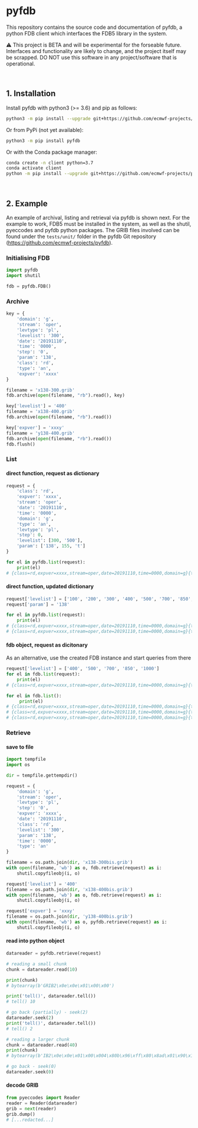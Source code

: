 # pyfdb

This repository contains the source code and documentation of pyfdb, a python FDB client which interfaces the FDB5 library in the system.

:warning: This project is BETA and will be experimental for the forseable future. Interfaces and functionality are likely to change, and the project itself may be scrapped. DO NOT use this software in any project/software that is operational.

&nbsp;
## 1. Installation

Install pyfdb with python3 (>= 3.6) and pip as follows:
```bash
python3 -m pip install --upgrade git+https://github.com/ecmwf-projects/pyfdb.git@master
```

Or from PyPi (not yet available):
```bash
python3 -m pip install pyfdb
```

Or with the Conda package manager:
```bash
conda create -n client python=3.7
conda activate client
python -m pip install --upgrade git+https://github.com/ecmwf-projects/pyfdb.git@master
```

&nbsp;
## 2. Example

An example of archival, listing and retrieval via pyfdb is shown next. For the example to work, FDB5 must be installed in the system, as well as the shutil, pyeccodes and pyfdb python packages. The GRIB files involved can be found under the `tests/unit/` folder in the pyfdb Git repository (https://github.com/ecmwf-projects/pyfdb).

### Initialising FDB
```python
import pyfdb
import shutil

fdb = pyfdb.FDB()
```

### Archive
```python
key = {
    'domain': 'g',
    'stream': 'oper',
    'levtype': 'pl',
    'levelist': '300',
    'date': '20191110',
    'time': '0000',
    'step': '0',
    'param': '138',
    'class': 'rd',
    'type': 'an',
    'expver': 'xxxx'
}

filename = 'x138-300.grib'
fdb.archive(open(filename, "rb").read(), key)

key['levelist'] = '400'
filename = 'x138-400.grib'
fdb.archive(open(filename, "rb").read())

key['expver'] = 'xxxy'
filename = 'y138-400.grib'
fdb.archive(open(filename, "rb").read())
fdb.flush()
```

### List

#### direct function, request as dictionary
```python
request = {
    'class': 'rd',
    'expver': 'xxxx',
    'stream': 'oper',
    'date': '20191110',
    'time': '0000',
    'domain': 'g',
    'type': 'an',
    'levtype': 'pl',
    'step': 0,
    'levelist': [300, '500'],
    'param': ['138', 155, 't']
}

for el in pyfdb.list(request):
    print(el)
# {class=rd,expver=xxxx,stream=oper,date=20191110,time=0000,domain=g}{type=an,levtype=pl}{step=0,levelist=300,param=138}
```

#### direct function, updated dictionary
```python
request['levelist'] = ['100', '200', '300', '400', '500', '700', '850', '1000']
request['param'] = '138'

for el in pyfdb.list(request):
    print(el)
# {class=rd,expver=xxxx,stream=oper,date=20191110,time=0000,domain=g}{type=an,levtype=pl}{step=0,levelist=300,param=138}
# {class=rd,expver=xxxx,stream=oper,date=20191110,time=0000,domain=g}{type=an,levtype=pl}{step=0,levelist=400,param=138}
```

#### fdb object, request as dicitonary
As an alternative, use the created FDB instance and start queries from there
```python
request['levelist'] = ['400', '500', '700', '850', '1000']
for el in fdb.list(request):
    print(el)
# {class=rd,expver=xxxx,stream=oper,date=20191110,time=0000,domain=g}{type=an,levtype=pl}{step=0,levelist=400,param=138}

for el in fdb.list():
     print(el)
# {class=rd,expver=xxxx,stream=oper,date=20191110,time=0000,domain=g}{type=an,levtype=pl}{step=0,levelist=300,param=138}
# {class=rd,expver=xxxx,stream=oper,date=20191110,time=0000,domain=g}{type=an,levtype=pl}{step=0,levelist=400,param=138}
# {class=rd,expver=xxxy,stream=oper,date=20191110,time=0000,domain=g}{type=an,levtype=pl}{step=0,levelist=400,param=138}
```

### Retrieve

#### save to file
```python
import tempfile
import os

dir = tempfile.gettempdir()

request = {
    'domain': 'g',
    'stream': 'oper',
    'levtype': 'pl',
    'step': '0',
    'expver': 'xxxx',
    'date': '20191110',
    'class': 'rd',
    'levelist': '300',
    'param': '138',
    'time': '0000',
    'type': 'an'
}

filename = os.path.join(dir, 'x138-300bis.grib')
with open(filename, 'wb') as o, fdb.retrieve(request) as i:
    shutil.copyfileobj(i, o)

request['levelist'] = '400'
filename = os.path.join(dir, 'x138-400bis.grib')
with open(filename, 'wb') as o, fdb.retrieve(request) as i:
    shutil.copyfileobj(i, o)

request['expver'] = 'xxxy'
filename = os.path.join(dir, 'y138-400bis.grib')
with open(filename, 'wb') as o, pyfdb.retrieve(request) as i:
    shutil.copyfileobj(i, o)
```

#### read into python object
```python
datareader = pyfdb.retrieve(request)

# reading a small chunk
chunk = datareader.read(10)

print(chunk)
# bytearray(b'GRIB2\x0e\x0e\x01\x00\x00')

print('tell()', datareader.tell())
# tell() 10

# go back (partially) - seek(2)
datareader.seek(2)
print('tell()', datareader.tell())
# tell() 2

# reading a larger chunk
chunk = datareader.read(40)
print(chunk)
# bytearray(b'IB2\x0e\x0e\x01\x00\x004\x80b\x96\xff\x80\x8ad\x01\x90\x13\x0b\n\x00\x00\x01\x00\x00\x00\x00\x00\x00\x15\x00\x00\x00\x00\x00\x00\x00\x00\x00')

# go back - seek(0)
datareader.seek(0)
```

#### decode GRIB
```python
from pyeccodes import Reader
reader = Reader(datareader)
grib = next(reader)
grib.dump()
# [...redacted...]
```

